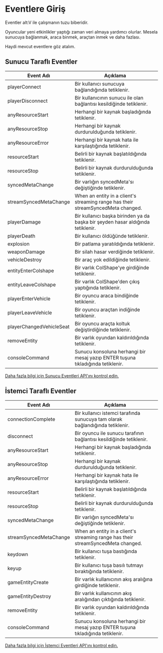 # Eventlere Giriş

Eventler alt:V ile çalışmanın tuzu biberidir.

Oyuncular yeni etkinlikler yaptığı zaman veri almaya yardımcı olurlar. Mesela sunucuya bağlanmak, araca binmek, araçtan inmek ve daha fazlası.

Haydi mevcut eventlere göz atalım.

## Sunucu Taraflı Eventler

| Event Adı                | Açıklama                                                                         |
| ------------------------ | -------------------------------------------------------------------------------- |
| playerConnect            | Bir kullanıcı sunucuya bağlandığında tetiklenir.                                 |
| playerDisconnect         | Bir kullanıcının sunucu ile olan bağlantısı kesildiğinde tetiklenir.             |
| anyResourceStart         | Herhangi bir kaynak başladığında tetiklenir.                                     |
| anyResourceStop          | Herhangi bir kaynak durdurulduğunda tetiklenir.                                  |
| anyResourceError         | Herhangi bir kaynak hata ile karşılaştığında tetiklenir.                         |
| resourceStart            | Belirli bir kaynak başlatıldığında tetiklenir.                                   |
| resourceStop             | Belirli bir kaynak durdurulduğunda tetiklenir.                                   |
| syncedMetaChange         | Bir varlığın syncedMeta'sı değiştiğinde tetiklenir.                              |
| streamSyncedMetaChange   | When an entity in a client's streaming range has their streamSyncedMeta changed. |
| playerDamage             | Bir kullanıcı başka birinden ya da başka bir şeyden hasar aldığında tetiklenir.  |
| playerDeath              | Bir kullanıcı öldüğünde tetiklenir.                                              |
| explosion                | Bir patlama yaratıldığında tetiklenir.                                           |
| weaponDamage             | Bir silah hasar verdiğinde tetiklenir.                                           |
| vehicleDestroy           | Bir araç yok edildiğinde tetiklenir.                                             |
| entityEnterColshape      | Bir varlık ColShape'ye girdiğinde tetiklenir.                                    |
| entityLeaveColshape      | Bir varlık ColShape'den çıkış yaptığında tetiklenir.                             |
| playerEnterVehicle       | Bir oyuncu araca bindiğinde tetiklenir.                                          |
| playerLeaveVehicle       | Bir oyuncu araçtan indiğinde tetiklenir.                                         |
| playerChangedVehicleSeat | Bir oyuncu araçta koltuk değiştirdiğinde tetiklenir.                             |
| removeEntity             | Bir varlık oyundan kaldırıldığında tetiklenir.                                   |
| consoleCommand           | Sunucu konsoluna herhangi bir mesaj yazıp ENTER tuşuna tıkladığında tetiklenir.  |

[Daha fazla bilgi için Sunucu Eventleri API'ını kontrol edin.](https://altmp.github.io/altv-typings/modules/_alt_server_.html#on)

## İstemci Taraflı Eventler

| Event Adı              | Açıklama                                                                         |
| ---------------------- | -------------------------------------------------------------------------------- |
| connectionComplete     | Bir kullanıcı istemci tarafında sunucuya tam olarak bağlandığında tetiklenir.    |
| disconnect             | Bir oyuncu ile sunucu tarafının bağlantısı kesildiğinde tetiklenir.              |
| anyResourceStart       | Herhangi bir kaynak başladığında tetiklenir.                                     |
| anyResourceStop        | Herhangi bir kaynak durdurulduğunda tetiklenir.                                  |
| anyResourceError       | Herhangi bir kaynak hata ile karşılaştığında tetiklenir.                         |
| resourceStart          | Belirli bir kaynak başlatıldığında tetiklenir.                                   |
| resourceStop           | Belirli bir kaynak durdurulduğunda tetiklenir.                                   |
| syncedMetaChange       | Bir varlığın syncedMeta'sı değiştiğinde tetiklenir.                              |
| streamSyncedMetaChange | When an entity in a client's streaming range has their streamSyncedMeta changed. |
| keydown                | Bir kullanıcı tuşa bastığında tetiklenir.                                        |
| keyup                  | Bir kullanıcı tuşa basılı tutmayı bıraktığında tetiklenir.                       |
| gameEntityCreate       | Bir varlık kullanıcının akış aralığına girdiğinde tetiklenir.                    |
| gameEntityDestroy      | Bir varlık kullanıcının akış aralığından çıktığında tetiklenir.                  |
| removeEntity           | Bir varlık oyundan kaldırıldığında tetiklenir.                                   |
| consoleCommand         | Sunucu konsoluna herhangi bir mesaj yazıp ENTER tuşuna tıkladığında tetiklenir.  |

[Daha fazla bilgi için İstemci Eventleri API'ını kontrol edin.](https://altmp.github.io/altv-typings/modules/_alt_client_.html#on)
